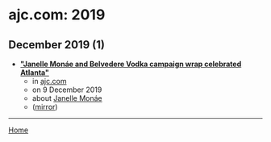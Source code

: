# ajc.com: 2019

## December 2019 (1)

 - [**"Janelle Monáe and Belvedere Vodka campaign wrap celebrated Atlanta"**](https://www.ajc.com/lifestyles/janelle-monae-and-belvedere-vodka-campaign-wrap-celebrated-atlanta/pDWaFyvGGb09piQnh9vnwI/)
    - in [ajc.com](../../../publications/a-e/ajc-com/index.md)
    - on 9 December 2019
    - about [Janelle Monáe](../../../topics/janelle-mon-e/index.md)
    - ([mirror](https://web.archive.org/web/*/https://www.ajc.com/lifestyles/janelle-monae-and-belvedere-vodka-campaign-wrap-celebrated-atlanta/pDWaFyvGGb09piQnh9vnwI/))

----

[Home](../index.md)
